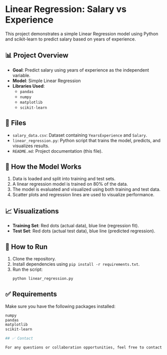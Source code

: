 # Linear Regression: Salary vs Experience

This project demonstrates a simple Linear Regression model using Python and scikit-learn to predict salary based on years of experience.

## 📊 Project Overview

- **Goal**: Predict salary using years of experience as the independent variable.
- **Model**: Simple Linear Regression
- **Libraries Used**:
  - `pandas`
  - `numpy`
  - `matplotlib`
  - `scikit-learn`

## 📁 Files

- `salary_data.csv`: Dataset containing `YearsExperience` and `Salary`.
- `linear_regression.py`: Python script that trains the model, predicts, and visualizes results.
- `README.md`: Project documentation (this file).

## 🧠 How the Model Works

1. Data is loaded and split into training and test sets.
2. A linear regression model is trained on 80% of the data.
3. The model is evaluated and visualized using both training and test data.
4. Scatter plots and regression lines are used to visualize performance.

## 📈 Visualizations

- **Training Set**: Red dots (actual data), blue line (regression fit).
- **Test Set**: Red dots (actual test data), blue line (predicted regression).

## 🔧 How to Run

1. Clone the repository.
2. Install dependencies using `pip install -r requirements.txt`.
3. Run the script:  
   ```bash
   python linear_regression.py

## ✅ Requirements

Make sure you have the following packages installed:

```bash
numpy
pandas
matplotlib
scikit-learn

## ✅ Contact

For any questions or collaboration opportunities, feel free to contact me via [mohsinrizvi.dgk@gmail.com].
